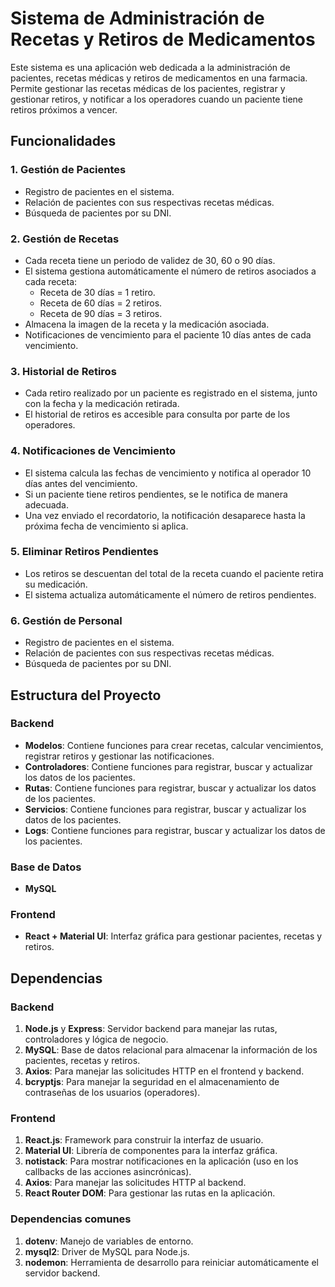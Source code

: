 # Sistema de Administración de Recetas y Retiros de Medicamentos

Este sistema es una aplicación web dedicada a la administración de pacientes, recetas médicas y retiros de medicamentos en una farmacia. Permite gestionar las recetas médicas de los pacientes, registrar y gestionar retiros, y notificar a los operadores cuando un paciente tiene retiros próximos a vencer.

## **Funcionalidades**

### 1. **Gestión de Pacientes**

- Registro de pacientes en el sistema.
- Relación de pacientes con sus respectivas recetas médicas.
- Búsqueda de pacientes por su DNI.

### 2. **Gestión de Recetas**

- Cada receta tiene un periodo de validez de 30, 60 o 90 días.
- El sistema gestiona automáticamente el número de retiros asociados a cada receta:
  - Receta de 30 días = 1 retiro.
  - Receta de 60 días = 2 retiros.
  - Receta de 90 días = 3 retiros.
- Almacena la imagen de la receta y la medicación asociada.
- Notificaciones de vencimiento para el paciente 10 días antes de cada vencimiento.

### 3. **Historial de Retiros**

- Cada retiro realizado por un paciente es registrado en el sistema, junto con la fecha y la medicación retirada.
- El historial de retiros es accesible para consulta por parte de los operadores.

### 4. **Notificaciones de Vencimiento**

- El sistema calcula las fechas de vencimiento y notifica al operador 10 días antes del vencimiento.
- Si un paciente tiene retiros pendientes, se le notifica de manera adecuada.
- Una vez enviado el recordatorio, la notificación desaparece hasta la próxima fecha de vencimiento si aplica.

### 5. **Eliminar Retiros Pendientes**

- Los retiros se descuentan del total de la receta cuando el paciente retira su medicación.
- El sistema actualiza automáticamente el número de retiros pendientes.

### 6. **Gestión de Personal**

- Registro de pacientes en el sistema.
- Relación de pacientes con sus respectivas recetas médicas.
- Búsqueda de pacientes por su DNI.

## **Estructura del Proyecto**

### **Backend**

- **Modelos**: Contiene funciones para crear recetas, calcular vencimientos, registrar retiros y gestionar las notificaciones.
- **Controladores**: Contiene funciones para registrar, buscar y actualizar los datos de los pacientes.
- **Rutas**: Contiene funciones para registrar, buscar y actualizar los datos de los pacientes.
- **Servicios**: Contiene funciones para registrar, buscar y actualizar los datos de los pacientes.
- **Logs**: Contiene funciones para registrar, buscar y actualizar los datos de los pacientes.

### **Base de Datos**

- **MySQL**

### **Frontend**

- **React + Material UI**: Interfaz gráfica para gestionar pacientes, recetas y retiros.

## **Dependencias**

### **Backend**

1. **Node.js** y **Express**: Servidor backend para manejar las rutas, controladores y lógica de negocio.
2. **MySQL**: Base de datos relacional para almacenar la información de los pacientes, recetas y retiros.
3. **Axios**: Para manejar las solicitudes HTTP en el frontend y backend.
4. **bcryptjs**: Para manejar la seguridad en el almacenamiento de contraseñas de los usuarios (operadores).

### **Frontend**

1. **React.js**: Framework para construir la interfaz de usuario.
2. **Material UI**: Librería de componentes para la interfaz gráfica.
3. **notistack**: Para mostrar notificaciones en la aplicación (uso en los callbacks de las acciones asincrónicas).
4. **Axios**: Para manejar las solicitudes HTTP al backend.
5. **React Router DOM**: Para gestionar las rutas en la aplicación.

### **Dependencias comunes**

1. **dotenv**: Manejo de variables de entorno.
2. **mysql2**: Driver de MySQL para Node.js.
3. **nodemon**: Herramienta de desarrollo para reiniciar automáticamente el servidor backend.
